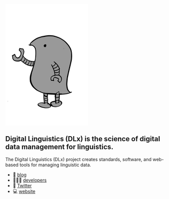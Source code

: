 [<img src=./wugbot.svg align=center alt='A wugbot (a robotic wug)'>][GitHub]

## Digital Linguistics (DLx) is the science of digital data management for linguistics.

The Digital Linguistics (DLx) project creates standards, software, and web-based tools for managing linguistic data.

* 📝 [blog][blog]
* 👨🏼‍💻 [developers][developers]
* 💬 [Twitter][Twitter]
* 💻 [website][website]

<!-- LINKS -->
[blog]:       https://blog.digitallinguistics.io/
[developers]: https://developer.digitallinguistics.io/
[GitHub]:     https://github.com/digitallinguistics/
[Twitter]:    https://twitter.com/digitalling
[website]:    https://digitallinguistics.io/
